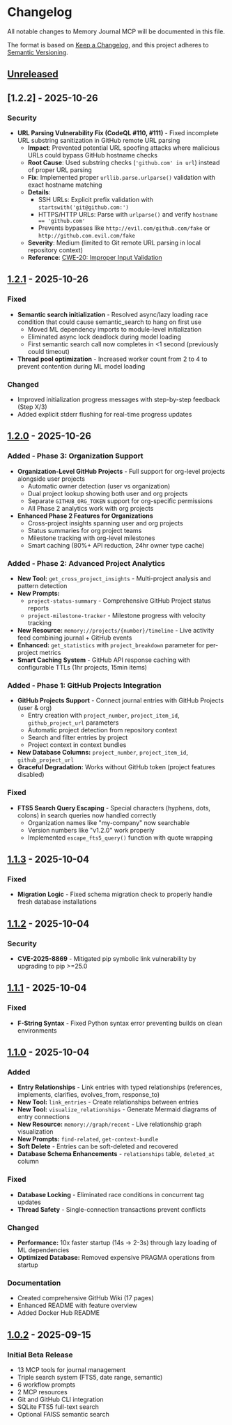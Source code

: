 # Changelog

All notable changes to Memory Journal MCP will be documented in this file.

The format is based on [Keep a Changelog](https://keepachangelog.com/en/1.0.0/),
and this project adheres to [Semantic Versioning](https://semver.org/spec/v2.0.0.html).

## [Unreleased]

## [1.2.2] - 2025-10-26

### Security
- **URL Parsing Vulnerability Fix (CodeQL #110, #111)** - Fixed incomplete URL substring sanitization in GitHub remote URL parsing
  - **Impact**: Prevented potential URL spoofing attacks where malicious URLs could bypass GitHub hostname checks
  - **Root Cause**: Used substring checks (`'github.com' in url`) instead of proper URL parsing
  - **Fix**: Implemented proper `urllib.parse.urlparse()` validation with exact hostname matching
  - **Details**:
    - SSH URLs: Explicit prefix validation with `startswith('git@github.com:')`
    - HTTPS/HTTP URLs: Parse with `urlparse()` and verify `hostname == 'github.com'`
    - Prevents bypasses like `http://evil.com/github.com/fake` or `http://github.com.evil.com/fake`
  - **Severity**: Medium (limited to Git remote URL parsing in local repository context)
  - **Reference**: [CWE-20: Improper Input Validation](https://cwe.mitre.org/data/definitions/20.html)

## [1.2.1] - 2025-10-26

### Fixed
- **Semantic search initialization** - Resolved async/lazy loading race condition that could cause semantic_search to hang on first use
  - Moved ML dependency imports to module-level initialization
  - Eliminated async lock deadlock during model loading
  - First semantic search call now completes in <1 second (previously could timeout)
- **Thread pool optimization** - Increased worker count from 2 to 4 to prevent contention during ML model loading

### Changed
- Improved initialization progress messages with step-by-step feedback (Step X/3)
- Added explicit stderr flushing for real-time progress updates

## [1.2.0] - 2025-10-26

### Added - Phase 3: Organization Support
- **Organization-Level GitHub Projects** - Full support for org-level projects alongside user projects
  - Automatic owner detection (user vs organization)
  - Dual project lookup showing both user and org projects
  - Separate `GITHUB_ORG_TOKEN` support for org-specific permissions
  - All Phase 2 analytics work with org projects
- **Enhanced Phase 2 Features for Organizations**
  - Cross-project insights spanning user and org projects
  - Status summaries for org project teams
  - Milestone tracking with org-level milestones
  - Smart caching (80%+ API reduction, 24hr owner type cache)

### Added - Phase 2: Advanced Project Analytics
- **New Tool:** `get_cross_project_insights` - Multi-project analysis and pattern detection
- **New Prompts:**
  - `project-status-summary` - Comprehensive GitHub Project status reports
  - `project-milestone-tracker` - Milestone progress with velocity tracking
- **New Resource:** `memory://projects/{number}/timeline` - Live activity feed combining journal + GitHub events
- **Enhanced:** `get_statistics` with `project_breakdown` parameter for per-project metrics
- **Smart Caching System** - GitHub API response caching with configurable TTLs (1hr projects, 15min items)

### Added - Phase 1: GitHub Projects Integration
- **GitHub Projects Support** - Connect journal entries with GitHub Projects (user & org)
  - Entry creation with `project_number`, `project_item_id`, `github_project_url` parameters
  - Automatic project detection from repository context
  - Search and filter entries by project
  - Project context in context bundles
- **New Database Columns:** `project_number`, `project_item_id`, `github_project_url`
- **Graceful Degradation:** Works without GitHub token (project features disabled)

### Fixed
- **FTS5 Search Query Escaping** - Special characters (hyphens, dots, colons) in search queries now handled correctly
  - Organization names like "my-company" now searchable
  - Version numbers like "v1.2.0" work properly
  - Implemented `escape_fts5_query()` function with quote wrapping

## [1.1.3] - 2025-10-04

### Fixed
- **Migration Logic** - Fixed schema migration check to properly handle fresh database installations

## [1.1.2] - 2025-10-04

### Security
- **CVE-2025-8869** - Mitigated pip symbolic link vulnerability by upgrading to pip >=25.0

## [1.1.1] - 2025-10-04

### Fixed
- **F-String Syntax** - Fixed Python syntax error preventing builds on clean environments

## [1.1.0] - 2025-10-04

### Added
- **Entry Relationships** - Link entries with typed relationships (references, implements, clarifies, evolves_from, response_to)
- **New Tool:** `link_entries` - Create relationships between entries
- **New Tool:** `visualize_relationships` - Generate Mermaid diagrams of entry connections
- **New Resource:** `memory://graph/recent` - Live relationship graph visualization
- **New Prompts:** `find-related`, `get-context-bundle`
- **Soft Delete** - Entries can be soft-deleted and recovered
- **Database Schema Enhancements** - `relationships` table, `deleted_at` column

### Fixed
- **Database Locking** - Eliminated race conditions in concurrent tag updates
- **Thread Safety** - Single-connection transactions prevent conflicts

### Changed
- **Performance:** 10x faster startup (14s → 2-3s) through lazy loading of ML dependencies
- **Optimized Database:** Removed expensive PRAGMA operations from startup

### Documentation
- Created comprehensive GitHub Wiki (17 pages)
- Enhanced README with feature overview
- Added Docker Hub README

## [1.0.2] - 2025-09-15

### Initial Beta Release
- 13 MCP tools for journal management
- Triple search system (FTS5, date range, semantic)
- 6 workflow prompts
- 2 MCP resources
- Git and GitHub CLI integration
- SQLite FTS5 full-text search
- Optional FAISS semantic search

[Unreleased]: https://github.com/neverinfamous/memory-journal-mcp/compare/v1.2.1...HEAD
[1.2.1]: https://github.com/neverinfamous/memory-journal-mcp/compare/v1.2.0...v1.2.1
[1.2.0]: https://github.com/neverinfamous/memory-journal-mcp/compare/v1.1.3...v1.2.0
[1.1.3]: https://github.com/neverinfamous/memory-journal-mcp/compare/v1.1.2...v1.1.3
[1.1.2]: https://github.com/neverinfamous/memory-journal-mcp/compare/v1.1.1...v1.1.2
[1.1.1]: https://github.com/neverinfamous/memory-journal-mcp/compare/v1.1.0...v1.1.1
[1.1.0]: https://github.com/neverinfamous/memory-journal-mcp/compare/v1.0.2...v1.1.0
[1.0.2]: https://github.com/neverinfamous/memory-journal-mcp/releases/tag/v1.0.2


